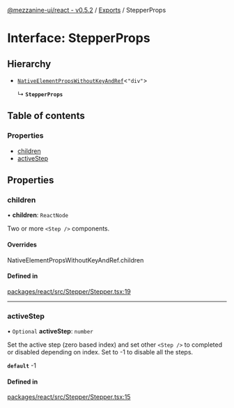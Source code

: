 [@mezzanine-ui/react - v0.5.2](../README.md) / [Exports](../modules.md) / StepperProps

# Interface: StepperProps

## Hierarchy

- [`NativeElementPropsWithoutKeyAndRef`](../modules.md#nativeelementpropswithoutkeyandref)<``"div"``\>

  ↳ **`StepperProps`**

## Table of contents

### Properties

- [children](stepperprops.md#children)
- [activeStep](stepperprops.md#activestep)

## Properties

### children

• **children**: `ReactNode`

Two or more `<Step />` components.

#### Overrides

NativeElementPropsWithoutKeyAndRef.children

#### Defined in

[packages/react/src/Stepper/Stepper.tsx:19](https://github.com/Mezzanine-UI/mezzanine/blob/83e0173/packages/react/src/Stepper/Stepper.tsx#L19)

___

### activeStep

• `Optional` **activeStep**: `number`

Set the active step (zero based index) and set other `<Step />` to completed or disabled depending on index.
Set to -1 to disable all the steps.

**`default`** -1

#### Defined in

[packages/react/src/Stepper/Stepper.tsx:15](https://github.com/Mezzanine-UI/mezzanine/blob/83e0173/packages/react/src/Stepper/Stepper.tsx#L15)
